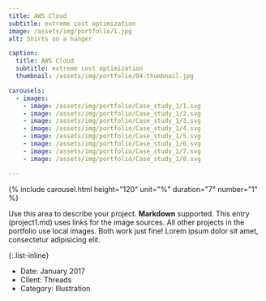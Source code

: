 ```yaml
---
title: AWS Cloud 
subtitle: extreme cost optimization
image: /assets/img/portfolio/1.jpg
alt: Shirts on a hanger

caption:
  title: AWS Cloud 
  subtitle: extreme cost optimization
  thumbnail: /assets/img/portfolio/04-thumbnail.jpg

carousels:
  - images: 
    - image: /assets/img/portfolio/Case_study_1/1.svg
    - image: /assets/img/portfolio/Case_study_1/2.svg
    - image: /assets/img/portfolio/Case_study_1/3.svg
    - image: /assets/img/portfolio/Case_study_1/4.svg
    - image: /assets/img/portfolio/Case_study_1/5.svg
    - image: /assets/img/portfolio/Case_study_1/6.svg
    - image: /assets/img/portfolio/Case_study_1/7.svg
    - image: /assets/img/portfolio/Case_study_1/8.svg

---
```

{% include carousel.html height="120" unit="%" duration="7" number="1" %}

Use this area to describe your project. **Markdown** supported. This entry (project1.md) uses links for the image sources. All other projects in the portfolio use local images. Both work just fine! Lorem ipsum dolor sit amet, consectetur adipisicing elit.


{:.list-inline}

- Date: January 2017
- Client: Threads
- Category: Illustration
